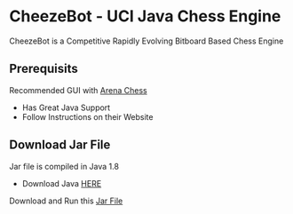 # CheezeBot - UCI Java Chess Engine

CheezeBot is a Competitive Rapidly Evolving Bitboard Based Chess Engine

## Prerequisits

Recommended GUI with [Arena Chess](http://www.playwitharena.de/)
- Has Great Java Support
- Follow Instructions on their Website

## Download Jar File

Jar file is compiled in Java 1.8
- Download Java [HERE](https://java.com/en/)

Download and Run this [Jar File]()
